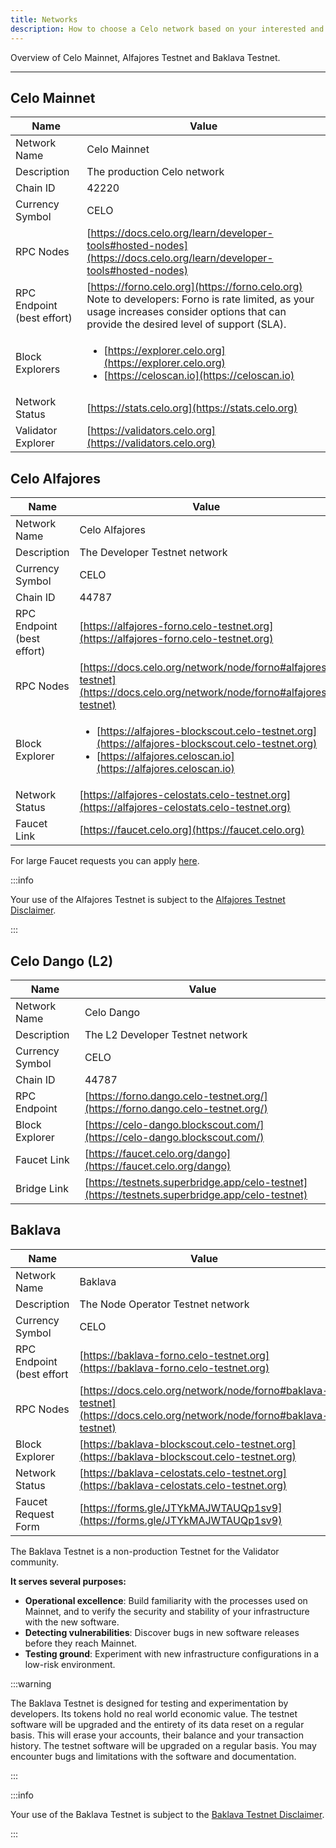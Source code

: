 ```yaml
---
title: Networks
description: How to choose a Celo network based on your interested and objectives.
---
```


Overview of Celo Mainnet, Alfajores Testnet and Baklava Testnet.

---

## Celo Mainnet

| Name               | Value                                                                                                                |
| ------------------ | -------------------------------------------------------------------------------------------------------------------- |
| Network Name       | Celo Mainnet                                                                                                         |
| Description        | The production Celo network                                                                                          |
| Chain ID           | 42220                                                                                                                |
| Currency Symbol    | CELO                                                                                                                 |
| RPC Nodes          | [https://docs.celo.org/learn/developer-tools#hosted-nodes](https://docs.celo.org/learn/developer-tools#hosted-nodes) |
| RPC Endpoint (best effort)      | [https://forno.celo.org](https://forno.celo.org) <br/> Note to developers: Forno is rate limited, as your usage increases consider options that can provide the desired level of support (SLA).          |
| Block Explorers     | <ul><li>[https://explorer.celo.org](https://explorer.celo.org)</li><li>[https://celoscan.io](https://celoscan.io)</li></ul>  |
| Network Status     | [https://stats.celo.org](https://stats.celo.org)                                                                     |
| Validator Explorer | [https://validators.celo.org](https://validators.celo.org)                                                           |

## Celo Alfajores

| Name            | Value                                                                                                                                           |
| --------------- | ----------------------------------------------------------------------------------------------------------------------------------------------- |
| Network Name    | Celo Alfajores                                                                                                                                  |
| Description     | The Developer Testnet network                                                                                                                   |
| Currency Symbol | CELO                                                                                                                                            |
| Chain ID        | 44787                                                                                                                                           |
| RPC Endpoint (best effort)   | [https://alfajores-forno.celo-testnet.org](https://alfajores-forno.celo-testnet.org) |
| RPC Nodes       | [https://docs.celo.org/network/node/forno#alfajores-testnet](https://docs.celo.org/network/node/forno#alfajores-testnet)                        |
| Block Explorer  | <ul><li>[https://alfajores-blockscout.celo-testnet.org](https://alfajores-blockscout.celo-testnet.org)</li><li>[https://alfajores.celoscan.io](https://alfajores.celoscan.io)</li></ul>  |
| Network Status  | [https://alfajores-celostats.celo-testnet.org](https://alfajores-celostats.celo-testnet.org)                                                    |
| Faucet Link     | [https://faucet.celo.org](https://faucet.celo.org)                                                                                              |

For large Faucet requests you can apply [here](https://docs.google.com/forms/d/e/1FAIpQLSfpt3WikYt5-TsDHmUgfFCbZjmZMcWr9bO5H0csHcmMrl9sFw/viewform).

:::info

Your use of the Alfajores Testnet is subject to the [Alfajores Testnet Disclaimer](/network/alfajores/disclaimer).

:::

## Celo Dango (L2)

| Name            | Value                                                                                                                                           |
| --------------- | ----------------------------------------------------------------------------------------------------------------------------------------------- |
| Network Name    | Celo Dango                                                                                                                                  |
| Description     | The L2 Developer Testnet network                                                                                                                   |
| Currency Symbol | CELO                                                                                                                                            |
| Chain ID        | 44787                                                                                                                                           |
| RPC Endpoint    | [https://forno.dango.celo-testnet.org/](https://forno.dango.celo-testnet.org/) |
| Block Explorer  | [https://celo-dango.blockscout.com/](https://celo-dango.blockscout.com/) |
| Faucet Link     | [https://faucet.celo.org/dango](https://faucet.celo.org/dango)                                                                                              |
| Bridge Link     | [https://testnets.superbridge.app/celo-testnet](https://testnets.superbridge.app/celo-testnet)                                                                                              |

## Baklava

| Name                | Value                                                                                                                                       |
| ------------------- | ------------------------------------------------------------------------------------------------------------------------------------------- |
| Network Name        | Baklava                                                                                                                                     |
| Description         | The Node Operator Testnet network                                                                                                           |
| Currency Symbol     | CELO                                                                                                                                        |
| RPC Endpoint (best effort       | [https://baklava-forno.celo-testnet.org](https://baklava-forno.celo-testnet.org)                                                |
| RPC Nodes           | [https://docs.celo.org/network/node/forno#baklava-testnet](https://docs.celo.org/network/node/forno#baklava-testnet)                        |
| Block Explorer      | [https://baklava-blockscout.celo-testnet.org](https://baklava-blockscout.celo-testnet.org)                                                  |
| Network Status      | [https://baklava-celostats.celo-testnet.org](https://baklava-celostats.celo-testnet.org)                                                    |
| Faucet Request Form | [https://forms.gle/JTYkMAJWTAUQp1sv9](https://forms.gle/JTYkMAJWTAUQp1sv9)                                                                  |

The Baklava Testnet is a non-production Testnet for the Validator community.

**It serves several purposes:**

- **Operational excellence**: Build familiarity with the processes used on Mainnet, and to verify the security and stability of your infrastructure with the new software.
- **Detecting vulnerabilities**: Discover bugs in new software releases before they reach Mainnet.
- **Testing ground**: Experiment with new infrastructure configurations in a low-risk environment.

:::warning

The Baklava Testnet is designed for testing and experimentation by developers. Its tokens hold no real world economic value. The testnet software will be upgraded and the entirety of its data reset on a regular basis. This will erase your accounts, their balance and your transaction history. The testnet software will be upgraded on a regular basis. You may encounter bugs and limitations with the software and documentation.

:::

:::info

Your use of the Baklava Testnet is subject to the [Baklava Testnet Disclaimer](/network/baklava/disclaimer).

:::
